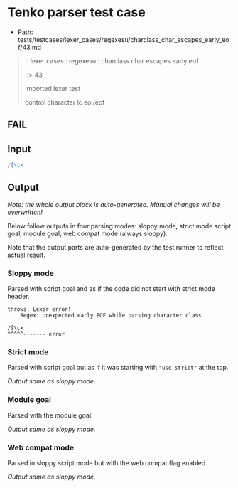 # Tenko parser test case

- Path: tests/testcases/lexer_cases/regexesu/charclass_char_escapes_early_eof/43.md

> :: lexer cases : regexesu : charclass char escapes early eof
>
> ::> 43
>
> Imported lexer test
>
> control character lc eol/eof

## FAIL

## Input

`````js
/[\cx
`````

## Output

_Note: the whole output block is auto-generated. Manual changes will be overwritten!_

Below follow outputs in four parsing modes: sloppy mode, strict mode script goal, module goal, web compat mode (always sloppy).

Note that the output parts are auto-generated by the test runner to reflect actual result.

### Sloppy mode

Parsed with script goal and as if the code did not start with strict mode header.

`````
throws: Lexer error!
    Regex: Unexpected early EOF while parsing character class

/[\cx
^^^^^------- error
`````

### Strict mode

Parsed with script goal but as if it was starting with `"use strict"` at the top.

_Output same as sloppy mode._

### Module goal

Parsed with the module goal.

_Output same as sloppy mode._

### Web compat mode

Parsed in sloppy script mode but with the web compat flag enabled.

_Output same as sloppy mode._
